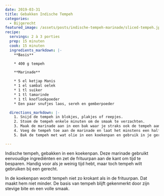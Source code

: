 ```yaml
---
date: 2019-03-31
title: Gebakken Indische Tempeh
categories:
  - Bijgerecht
featured_image: /assets/posts/indische-tempeh-marinade/sliced-tempeh.jpg
recipe:
  servings: 2 à 3 porties
  prep: 15 minuten
  cook: 15 minuten
  ingredients_markdown: |-
    **Basis**

    * 400 g tempeh

    **Marinade**

    * 5 el ketjap Manis
    * 1 el sambal oelek
    * 1 tl suiker
    * 1 tl tamarinde
    * 1 tl knoflookpoeder
    * Een paar snufjes laos, sereh en gemberpoeder

  directions_markdown: |-
    1. Snijd de tempeh in blokjes, plakjes of reepjes.
    2. Stoom de tempeh enkele minuten om de smaak te verzachten.
    3. Maak de marinade aan in een bak waar je straks ook de tempeh aan kunt toevoegen. Roer goed door.
    4. Voeg de tempeh toe aan de marinade en laat het minstens een half uur intrekken.
    5. Bak de tempeh met wat olie in een koekenpan en gebruik in je gerechten.

---
```

Indische tempeh, gebakken in een koekenpan. Deze marinade gebruikt eenvoudige ingrediënten en zet de frituurpan aan de kant om tijd te besparen. Handig voor als je weinig tijd hebt, maar toch tempeh wilt gebruiken bij een gerecht.

In de koekenpan wordt tempeh niet zo krokant als in de frituurpan. Dat maakt hem niet minder. De basis van tempeh blijft gekenmerkt door zijn stevige bite en een volle smaak.
